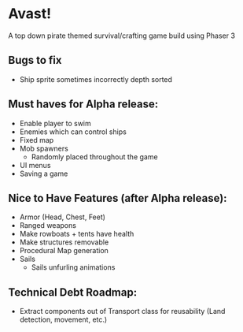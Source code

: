 # Avast!

A top down pirate themed survival/crafting game build using Phaser 3

## Bugs to fix

- Ship sprite sometimes incorrectly depth sorted

## Must haves for Alpha release:

- Enable player to swim
- Enemies which can control ships
- Fixed map
- Mob spawners
  - Randomly placed throughout the game
- UI menus
- Saving a game

## Nice to Have Features (after Alpha release):

- Armor (Head, Chest, Feet)
- Ranged weapons
- Make rowboats + tents have health
- Make structures removable
- Procedural Map generation
- Sails
  - Sails unfurling animations

## Technical Debt Roadmap:

- Extract components out of Transport class for reusability (Land detection, movement, etc.)
